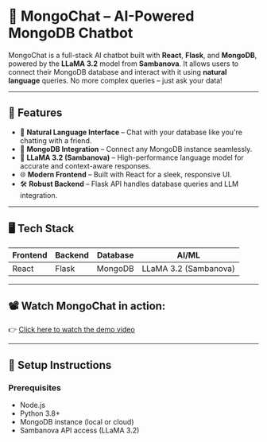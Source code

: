 # 🧠 MongoChat – AI-Powered MongoDB Chatbot

MongoChat is a full-stack AI chatbot built with **React**, **Flask**, and **MongoDB**, powered by the **LLaMA 3.2** model from **Sambanova**. It allows users to connect their MongoDB database and interact with it using **natural language** queries. No more complex queries – just ask your data!

---

## 🚀 Features

- 🧩 **Natural Language Interface** – Chat with your database like you're chatting with a friend.
- 🔌 **MongoDB Integration** – Connect any MongoDB instance seamlessly.
- 🧠 **LLaMA 3.2 (Sambanova)** – High-performance language model for accurate and context-aware responses.
- 🌐 **Modern Frontend** – Built with React for a sleek, responsive UI.
- 🛠️ **Robust Backend** – Flask API handles database queries and LLM integration.

---

## 🖥️ Tech Stack

| Frontend | Backend | Database | AI/ML |
|----------|---------|----------|-------|
| React    | Flask   | MongoDB  | LLaMA 3.2 (Sambanova) |

---

## 📽 Watch MongoChat in action:

👉 [Click here to watch the demo video](https://drive.google.com/file/d/your-video-id/view)

---

## 🔧 Setup Instructions

### Prerequisites

- Node.js
- Python 3.8+
- MongoDB instance (local or cloud)
- Sambanova API access (LLaMA 3.2)
